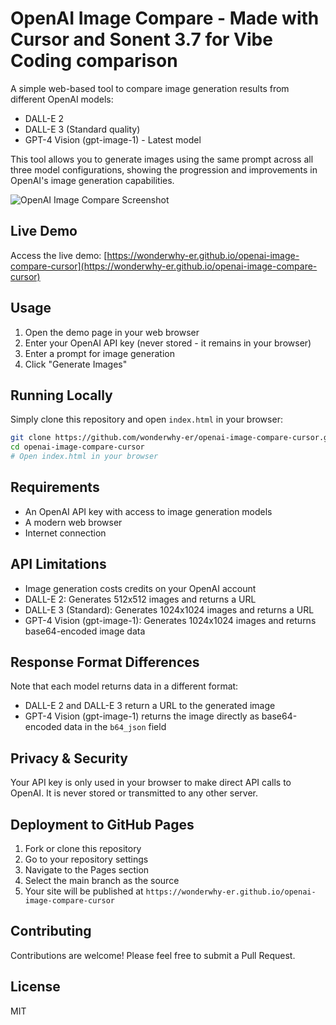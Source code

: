 # OpenAI Image Compare - Made with Cursor and Sonent 3.7 for Vibe Coding comparison

A simple web-based tool to compare image generation results from different OpenAI models:
- DALL-E 2
- DALL-E 3 (Standard quality)
- GPT-4 Vision (gpt-image-1) - Latest model

This tool allows you to generate images using the same prompt across all three model configurations, showing the progression and improvements in OpenAI's image generation capabilities.

![OpenAI Image Compare Screenshot](screenshot.png)

## Live Demo

Access the live demo: [https://wonderwhy-er.github.io/openai-image-compare-cursor](https://wonderwhy-er.github.io/openai-image-compare-cursor)

## Usage

1. Open the demo page in your web browser
2. Enter your OpenAI API key (never stored - it remains in your browser)
3. Enter a prompt for image generation
4. Click "Generate Images"

## Running Locally

Simply clone this repository and open `index.html` in your browser:

```bash
git clone https://github.com/wonderwhy-er/openai-image-compare-cursor.git
cd openai-image-compare-cursor
# Open index.html in your browser
```

## Requirements

- An OpenAI API key with access to image generation models
- A modern web browser
- Internet connection

## API Limitations

- Image generation costs credits on your OpenAI account
- DALL-E 2: Generates 512x512 images and returns a URL
- DALL-E 3 (Standard): Generates 1024x1024 images and returns a URL
- GPT-4 Vision (gpt-image-1): Generates 1024x1024 images and returns base64-encoded image data

## Response Format Differences

Note that each model returns data in a different format:
- DALL-E 2 and DALL-E 3 return a URL to the generated image
- GPT-4 Vision (gpt-image-1) returns the image directly as base64-encoded data in the `b64_json` field

## Privacy & Security

Your API key is only used in your browser to make direct API calls to OpenAI. It is never stored or transmitted to any other server.

## Deployment to GitHub Pages

1. Fork or clone this repository
2. Go to your repository settings
3. Navigate to the Pages section
4. Select the main branch as the source
5. Your site will be published at `https://wonderwhy-er.github.io/openai-image-compare-cursor`

## Contributing

Contributions are welcome! Please feel free to submit a Pull Request.

## License

MIT 
